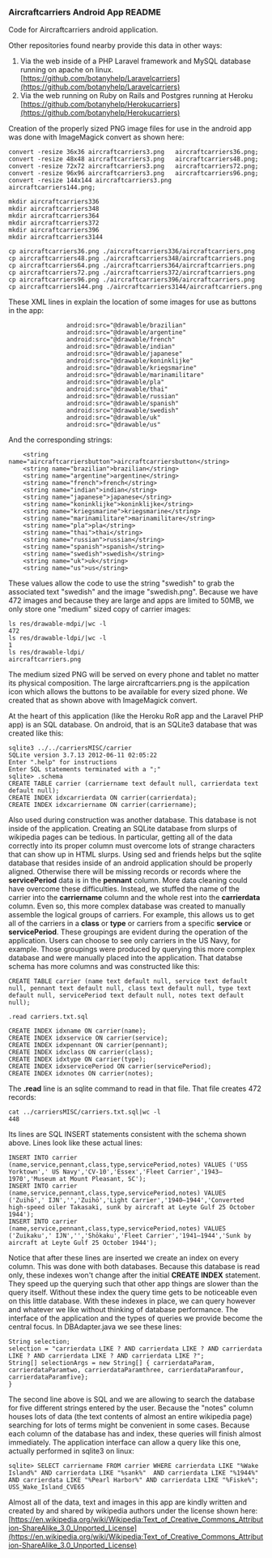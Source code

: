 ### Aircraftcarriers Android App README

Code for Aircraftcarriers android application.  

Other repositories found nearby provide this data in other ways:

1. Via the web inside of a PHP Laravel framework and MySQL database running on apache on linux. [https://github.com/botanyhelp/Laravelcarriers](https://github.com/botanyhelp/Laravelcarriers)
2. Via the web running on Ruby on Rails and Postgres running at Heroku [https://github.com/botanyhelp/Herokucarriers](https://github.com/botanyhelp/Herokucarriers)


Creation of the properly sized PNG image files for use in the android app was done with ImageMagick convert as shown here:
```{bash}
convert -resize 36x36 aircraftcarriers3.png   aircraftcarriers36.png;
convert -resize 48x48 aircraftcarriers3.png   aircraftcarriers48.png;
convert -resize 72x72 aircraftcarriers3.png   aircraftcarriers72.png;
convert -resize 96x96 aircraftcarriers3.png   aircraftcarriers96.png;
convert -resize 144x144 aircraftcarriers3.png   aircraftcarriers144.png;

mkdir aircraftcarriers336
mkdir aircraftcarriers348
mkdir aircraftcarriers364
mkdir aircraftcarriers372
mkdir aircraftcarriers396
mkdir aircraftcarriers3144

cp aircraftcarriers36.png ./aircraftcarriers336/aircraftcarriers.png
cp aircraftcarriers48.png ./aircraftcarriers348/aircraftcarriers.png
cp aircraftcarriers64.png ./aircraftcarriers364/aircraftcarriers.png
cp aircraftcarriers72.png ./aircraftcarriers372/aircraftcarriers.png
cp aircraftcarriers96.png ./aircraftcarriers396/aircraftcarriers.png
cp aircraftcarriers144.png ./aircraftcarriers3144/aircraftcarriers.png
```
These XML lines in explain the location of some images for use as buttons in the app:
```{xml}
                android:src="@drawable/brazilian"
                android:src="@drawable/argentine"
                android:src="@drawable/french"
                android:src="@drawable/indian"
                android:src="@drawable/japanese"
                android:src="@drawable/koninklijke"
                android:src="@drawable/kriegsmarine"
                android:src="@drawable/marinamilitare"
                android:src="@drawable/pla"
                android:src="@drawable/thai"
                android:src="@drawable/russian"
                android:src="@drawable/spanish"
                android:src="@drawable/swedish"
                android:src="@drawable/uk"
                android:src="@drawable/us"
```
And the corresponding strings:
```{xml}
    <string name="aircraftcarriersbutton">aircraftcarriersbutton</string>
    <string name="brazilian">brazilian</string>
    <string name="argentine">argentine</string>
    <string name="french">french</string>
    <string name="indian">indian</string>
    <string name="japanese">japanese</string>
    <string name="koninklijke">koninklijke</string>
    <string name="kriegsmarine">kriegsmarine</string>
    <string name="marinamilitare">marinamilitare</string>
    <string name="pla">pla</string>
    <string name="thai">thai</string>
    <string name="russian">russian</string>
    <string name="spanish">spanish</string>
    <string name="swedish">swedish</string>
    <string name="uk">uk</string>
    <string name="us">us</string>
```
These values allow the code to use the string "swedish" to grab the associated text "swedish" and the image "swedish.png".  Because we have 472 images and because they are large and apps are limited to 50MB, we only store one "medium" sized copy of carrier images:
```{bash}
ls res/drawable-mdpi/|wc -l
472
ls res/drawable-ldpi/|wc -l
1
ls res/drawable-ldpi/
aircraftcarriers.png
```
The medium sized PNG will be served on every phone and tablet no matter its physical composition.  The large aircraftcarriers.png is the appilcation icon which allows the buttons to be available for every sized phone.  We created that as shown above with ImageMagick convert. 

At the heart of this application (like the Heroku RoR app and the Laravel PHP app) is an SQL database.  On android, that is an SQLite3 database that was created like this:
```{bash}
sqlite3 ../../carriersMISC/carrier
SQLite version 3.7.13 2012-06-11 02:05:22
Enter ".help" for instructions
Enter SQL statements terminated with a ";"
sqlite> .schema
CREATE TABLE carrier (carriername text default null, carrierdata text default null);
CREATE INDEX idxcarrierdata ON carrier(carrierdata);
CREATE INDEX idxcarriername ON carrier(carriername);
```
Also used during construction was another database.  This database is not inside of the application.  Creating an SQLite database from slurps of wikipedia pages can be tedious.  In particular, getting all of the data correctly into its proper column must overcome lots of strange characters that can show up in HTML slurps.  Using sed and friends helps but the sqlite database that resides inside of an android application should be properly aligned.  Otherwise there will be missing records or records where the **servicePeriod** data is in the **pennant** column.  More data cleaning could have overcome these difficulties.  Instead, we stuffed the name of the carrier into the **carriername** column and the whole rest into the **carrierdata** column.  Even so, this more complex database was created to manually assemble the logical groups of carriers.  For example, this allows us to get all of the carriers in a **class** or **type** or carriers from a specific **service** or **servicePeriod**.  These groupings are evident during the operation of the application.  Users can choose to see only carriers in the US Navy, for example.  Those groupings were produced by querying this more complex database and were manually placed into the application.  That databse schema has more columns and was constructed like this:
```{sql}
CREATE TABLE carrier (name text default null, service text default null, pennant text default null, class text default null, type text default null, servicePeriod text default null, notes text default null);

.read carriers.txt.sql

CREATE INDEX idxname ON carrier(name);
CREATE INDEX idxservice ON carrier(service);
CREATE INDEX idxpennant ON carrier(pennant);
CREATE INDEX idxclass ON carrier(class);
CREATE INDEX idxtype ON carrier(type);
CREATE INDEX idxservicePeriod ON carrier(servicePeriod);
CREATE INDEX idxnotes ON carrier(notes);
```
The **.read** line is an sqlite command to read in that file.  That file creates 472 records:
```{bash}
cat ../carriersMISC/carriers.txt.sql|wc -l
448
``` 
Its lines are SQL INSERT statements consistent with the schema shown above.  Lines look like these actual lines:
```{sql}
INSERT INTO carrier (name,service,pennant,class,type,servicePeriod,notes) VALUES ('USS Yorktown',' US Navy','CV-10','Essex','Fleet Carrier','1943–1970','Museum at Mount Pleasant, SC');
INSERT INTO carrier (name,service,pennant,class,type,servicePeriod,notes) VALUES ('Zuihō',' IJN','','Zuihō','Light Carrier','1940–1944','Converted high-speed oiler Takasaki, sunk by aircraft at Leyte Gulf 25 October 1944');
INSERT INTO carrier (name,service,pennant,class,type,servicePeriod,notes) VALUES ('Zuikaku',' IJN','','Shōkaku','Fleet Carrier','1941–1944','Sunk by aircraft at Leyte Gulf 25 October 1944');
``` 
Notice that after these lines are inserted we create an index on every column.  This was done with both databases.  Because this database is read only, these indexes won't change after the initial **CREATE INDEX** statement.  They speed up the querying such that other app things are slower than the query itself.  Without these index the query time gets to be noticeable even on this little database.  With these indexes in place, we can query however and whatever we like without thinking of database performance.  The interface of the application and the types of queries we provide become the central focus.  In DBAdapter.java we see these lines:
```{java}
String selection;
selection = "carrierdata LIKE ? AND carrierdata LIKE ? AND carrierdata LIKE ? AND carrierdata LIKE ? AND carrierdata LIKE ?";
String[] selectionArgs = new String[] { carrierdataParam, carrierdataParamtwo, carrierdataParamthree, carrierdataParamfour, carrierdataParamfive};
}
```
The second line above is SQL and we are allowing to search the database for five different strings entered by the user.  Because the "notes" column houses lots of data (the text contents of almost an entire wikipedia page) searching for lots of terms might be convenient in some cases.  Because each column of the database has and index, these queries will finish almost immediately.  The application interface can allow a query like this one, actually performed in sqlite3 on linux:
```{bash}
sqlite> SELECT carriername FROM carrier WHERE carrierdata LIKE "%Wake Island%" AND carrierdata LIKE "%sank%"  AND carrierdata LIKE "%1944%"  AND carrierdata LIKE "%Pearl Harbor%" AND carrierdata LIKE "%Fiske%";
USS_Wake_Island_CVE65
```
Almost all of the data, text and images in this app are kindly written and created by and shared by wikipedia authors under the license shown here:
[https://en.wikipedia.org/wiki/Wikipedia:Text_of_Creative_Commons_Attribution-ShareAlike_3.0_Unported_License](https://en.wikipedia.org/wiki/Wikipedia:Text_of_Creative_Commons_Attribution-ShareAlike_3.0_Unported_License)

